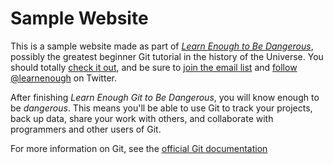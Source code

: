 # Sample Website

This is a sample website made as part of [*Learn Enough to Be Dangerous*](http://learnenough.com/git-tutorial/), possibly the greatest beginner Git tutorial in the history of the Universe. You should totally [check it out](http://learnenough.com/git-tutorial/), and be sure to [join the email list](http://learnenough.com/#email_list) and [follow @learnenough](http://twitter.com/learnenough) on Twitter.

After finishing *Learn Enough Git to Be Dangerous*, you will know enough to be *dangerous*. This means you'll be able to use Git to track your projects, back up data, share your work with others, and collaborate with programmers and other users of Git.

For more information on Git, see the
[official Git documentation](https://git-scm.com/)
